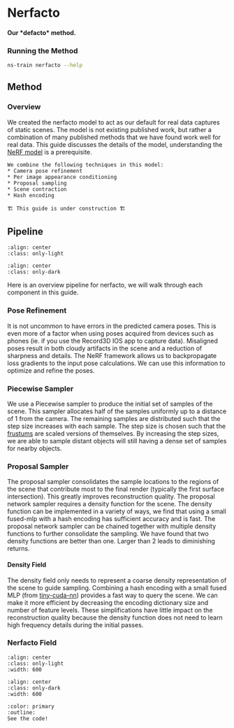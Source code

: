 # Nerfacto

<h4>Our *defacto* method.</h4>

### Running the Method

```bash
ns-train nerfacto --help
```

## Method

### Overview

We created the nerfacto model to act as our default for real data captures of static scenes. The model is not existing published work, but rather a combination of many published methods that we have found work well for real data. This guide discusses the details of the model, understanding the [NeRF model](./nerf.md) is a prerequisite.

```{admonition} TLDR
We combine the following techniques in this model:
* Camera pose refinement
* Per image appearance conditioning
* Proposal sampling
* Scene contraction
* Hash encoding
```

```{warning}
🏗️ This guide is under construction 🏗️
```

## Pipeline

```{image} imgs/nerfacto/models_nerfacto_pipeline-light.png
:align: center
:class: only-light
```

```{image} imgs/nerfacto/models_nerfacto_pipeline-dark.png
:align: center
:class: only-dark
```

Here is an overview pipeline for nerfacto, we will walk through each component in this guide.

### Pose Refinement

It is not uncommon to have errors in the predicted camera poses. This is even more of a factor when using poses acquired from devices such as phones (ie. if you use the Record3D IOS app to capture data). Misaligned poses result in both cloudy artifacts in the scene and a reduction of sharpness and details. The NeRF framework allows us to backpropagate loss gradients to the input pose calculations. We can use this information to optimize and refine the poses.

### Piecewise Sampler

We use a Piecewise sampler to produce the initial set of samples of the scene. This sampler allocates half of the samples uniformly up to a distance of 1 from the camera. The remaining samples are distributed such that the step size increases with each sample. The step size is chosen such that the [frustums](../model_components/visualize_samples.ipynb) are scaled versions of themselves. By increasing the step sizes, we are able to sample distant objects will still having a dense set of samples for nearby objects.

### Proposal Sampler

The proposal sampler consolidates the sample locations to the regions of the scene that contribute most to the final render (typically the first surface intersection). This greatly improves reconstruction quality. The proposal network sampler requires a density function for the scene. The density function can be implemented in a variety of ways, we find that using a small fused-mlp with a hash encoding has sufficient accuracy and is fast. The proposal network sampler can be chained together with multiple density functions to further consolidate the sampling. We have found that two density functions are better than one. Larger than 2 leads to diminishing returns.

#### Density Field

The density field only needs to represent a coarse density representation of the scene to guide sampling. Combining a hash encoding with a small fused MLP (from [tiny-cuda-nn](https://github.com/NVlabs/tiny-cuda-nn)) provides a fast way to query the scene. We can make it more efficient by decreasing the encoding dictionary size and number of feature levels. These simplifications have little impact on the reconstruction quality because the density function does not need to learn high frequency details during the initial passes.

### Nerfacto Field

```{image} imgs/nerfacto/models_nerfacto_field-light.png
:align: center
:class: only-light
:width: 600
```

```{image} imgs/nerfacto/models_nerfacto_field-dark.png
:align: center
:class: only-dark
:width: 600
```

```{button-link} https://github.com/nerfstudio-project/nerfstudio/blob/main/nerfstudio/models/nerfacto.py
:color: primary
:outline:
See the code!
```
